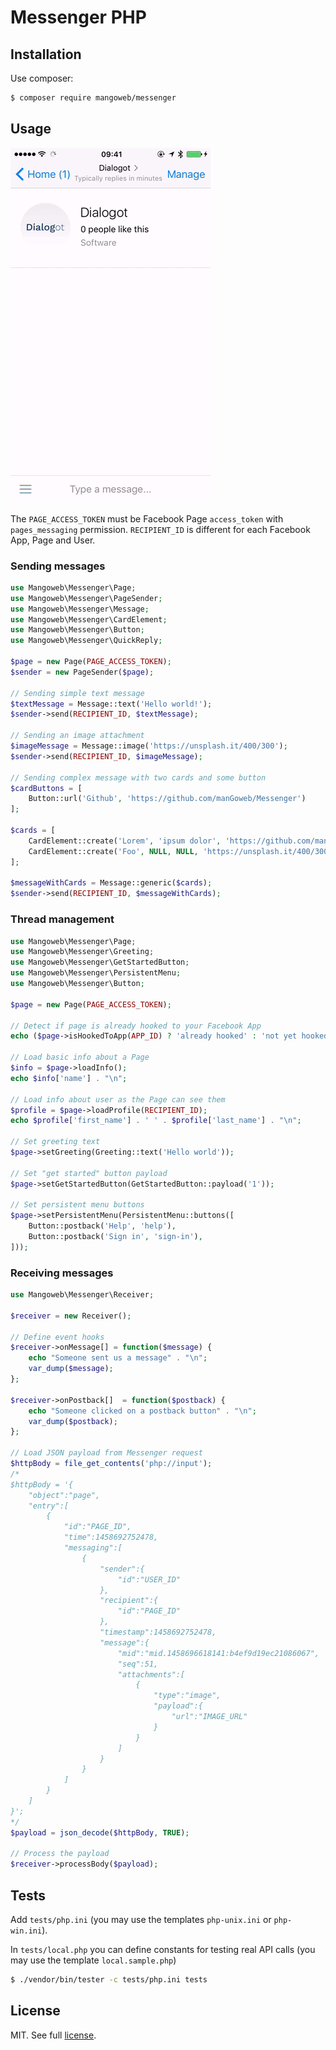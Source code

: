 Messenger PHP
=============

## Installation

Use composer:

```bash
$ composer require mangoweb/messenger
```

## Usage

![Example screencast](doc/screencast.gif)

The `PAGE_ACCESS_TOKEN` must be Facebook Page `access_token` with `pages_messaging` permission. `RECIPIENT_ID` is different for each Facebook App, Page and User.

### Sending messages

```php
use Mangoweb\Messenger\Page;
use Mangoweb\Messenger\PageSender;
use Mangoweb\Messenger\Message;
use Mangoweb\Messenger\CardElement;
use Mangoweb\Messenger\Button;
use Mangoweb\Messenger\QuickReply;

$page = new Page(PAGE_ACCESS_TOKEN);
$sender = new PageSender($page);

// Sending simple text message
$textMessage = Message::text('Hello world!');
$sender->send(RECIPIENT_ID, $textMessage);

// Sending an image attachment
$imageMessage = Message::image('https://unsplash.it/400/300');
$sender->send(RECIPIENT_ID, $imageMessage);

// Sending complex message with two cards and some button
$cardButtons = [
	Button::url('Github', 'https://github.com/manGoweb/Messenger')
];

$cards = [
	CardElement::create('Lorem', 'ipsum dolor', 'https://github.com/manGoweb/Messenger', 'https://unsplash.it/400/300?random', $cardButtons),
	CardElement::create('Foo', NULL, NULL, 'https://unsplash.it/400/300?random')
];

$messageWithCards = Message::generic($cards);
$sender->send(RECIPIENT_ID, $messageWithCards);
```

### Thread management

```php
use Mangoweb\Messenger\Page;
use Mangoweb\Messenger\Greeting;
use Mangoweb\Messenger\GetStartedButton;
use Mangoweb\Messenger\PersistentMenu;
use Mangoweb\Messenger\Button;

$page = new Page(PAGE_ACCESS_TOKEN);

// Detect if page is already hooked to your Facebook App
echo ($page->isHookedToApp(APP_ID) ? 'already hooked' : 'not yet hooked') . "\n";

// Load basic info about a Page
$info = $page->loadInfo();
echo $info['name'] . "\n";

// Load info about user as the Page can see them
$profile = $page->loadProfile(RECIPIENT_ID);
echo $profile['first_name'] . ' ' . $profile['last_name'] . "\n";

// Set greeting text
$page->setGreeting(Greeting::text('Hello world'));

// Set "get started" button payload
$page->setGetStartedButton(GetStartedButton::payload('1'));

// Set persistent menu buttons
$page->setPersistentMenu(PersistentMenu::buttons([
	Button::postback('Help', 'help'),
	Button::postback('Sign in', 'sign-in'),
]));
```

### Receiving messages

```php
use Mangoweb\Messenger\Receiver;

$receiver = new Receiver();

// Define event hooks
$receiver->onMessage[] = function($message) {
	echo "Someone sent us a message" . "\n";
	var_dump($message);
};

$receiver->onPostback[]  = function($postback) {
	echo "Someone clicked on a postback button" . "\n";
	var_dump($postback);
};

// Load JSON payload from Messenger request
$httpBody = file_get_contents('php://input');
/*
$httpBody = '{
	"object":"page",
	"entry":[
		{
			"id":"PAGE_ID",
			"time":1458692752478,
			"messaging":[
				{
					"sender":{
						"id":"USER_ID"
					},
					"recipient":{
						"id":"PAGE_ID"
					},
					"timestamp":1458692752478,
					"message":{
						"mid":"mid.1458696618141:b4ef9d19ec21086067",
						"seq":51,
						"attachments":[
							{
								"type":"image",
								"payload":{
									"url":"IMAGE_URL"
								}
							}
						]
					}
				}
			]
		}
	]
}';
*/
$payload = json_decode($httpBody, TRUE);

// Process the payload
$receiver->processBody($payload);

```

## Tests

Add `tests/php.ini` (you may use the templates `php-unix.ini` or `php-win.ini`).

In `tests/local.php` you can define constants for testing real API calls (you may use the template `local.sample.php`)

```bash
$ ./vendor/bin/tester -c tests/php.ini tests
```

## License

MIT. See full [license](license.md).

